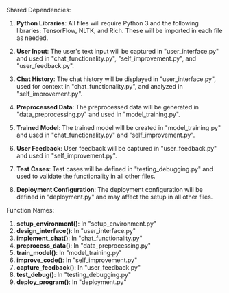Shared Dependencies:

1. **Python Libraries**: All files will require Python 3 and the following libraries: TensorFlow, NLTK, and Rich. These will be imported in each file as needed.

2. **User Input**: The user's text input will be captured in "user_interface.py" and used in "chat_functionality.py", "self_improvement.py", and "user_feedback.py".

3. **Chat History**: The chat history will be displayed in "user_interface.py", used for context in "chat_functionality.py", and analyzed in "self_improvement.py".

4. **Preprocessed Data**: The preprocessed data will be generated in "data_preprocessing.py" and used in "model_training.py".

5. **Trained Model**: The trained model will be created in "model_training.py" and used in "chat_functionality.py" and "self_improvement.py".

6. **User Feedback**: User feedback will be captured in "user_feedback.py" and used in "self_improvement.py".

7. **Test Cases**: Test cases will be defined in "testing_debugging.py" and used to validate the functionality in all other files.

8. **Deployment Configuration**: The deployment configuration will be defined in "deployment.py" and may affect the setup in all other files.

Function Names:

1. **setup_environment()**: In "setup_environment.py"
2. **design_interface()**: In "user_interface.py"
3. **implement_chat()**: In "chat_functionality.py"
4. **preprocess_data()**: In "data_preprocessing.py"
5. **train_model()**: In "model_training.py"
6. **improve_code()**: In "self_improvement.py"
7. **capture_feedback()**: In "user_feedback.py"
8. **test_debug()**: In "testing_debugging.py"
9. **deploy_program()**: In "deployment.py"